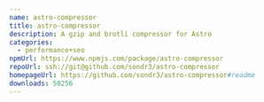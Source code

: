 ```yaml
---
name: astro-compressor
title: astro-compressor
description: A gzip and brotli compressor for Astro
categories:
  - performance+seo
npmUrl: https://www.npmjs.com/package/astro-compressor
repoUrl: ssh://git@github.com/sondr3/astro-compressor
homepageUrl: https://github.com/sondr3/astro-compressor#readme
downloads: 50256
---
```

